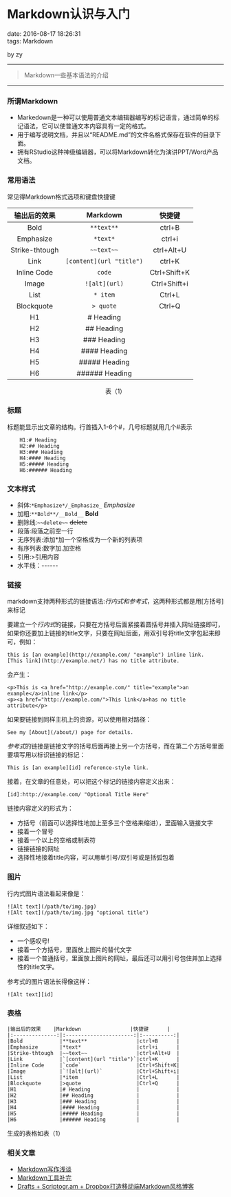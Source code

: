 # Markdown认识与入门  
date: 2016-08-17 18:26:31  
tags: Markdown  

by zy

------

>Markdown一些基本语法的介绍

------

### 所谓Markdown

* Markedown是一种可以使用普通文本编辑器编写的标记语言，通过简单的标记语法，它可以使普通文本内容具有一定的格式。
* 用于编写说明文档，并且以“README.md”的文件名格式保存在软件的目录下面。
* 拥有RStudio这种神级编辑器，可以将Markdown转化为演讲PPT/Word产品文档。

### 常用语法

常见得Markdown格式选项和键盘快捷键

|输出后的效果    |Markdown                |快捷键      |
|:--------------:|:----------------------:|:----------:|
|Bold            |`**text**`              |ctrl+B      |
|Emphasize       |`*text*`                  |ctrl+i      |
|Strike-thtough  |`~~text~~`                |ctrl+Alt+U  |
|Link            |`[content](url "title")`|ctrl+K      |
|Inline Code     |`code`                  |Ctrl+Shift+K|
|Image           |`![alt](url)`           |Ctrl+Shift+i|
|List            |`* item`                   |Ctrl+L      |
|Blockquote      |`> quote`                 |Ctrl+Q      |
|H1              |# Heading                |            |
|H2              |## Heading               |            |
|H3              |### Heading              |            |
|H4              |#### Heading             |            |
|H5              |##### Heading            |            |
|H6              |###### Heading           |            ||
<p style="text-align:center;">表（1）</p>

### 标题
标题能显示出文章的结构。行首插入1-6个#，几号标题就用几个#表示
```
	H1:# Heading      
	H2:## Heading      
	H3:### Heading     
	H4:#### Heading   
	H5:##### Heading    
	H6:###### Heading
```

### 文本样式
* 斜体:`*Emphasize*/_Emphasize_`    _Emphasize_
* 加粗:`**Bold**/__Bold__`    __Bold__
* 删除线:`~~delete~~` ~~delete~~
* 段落:段落之前空一行
* 无序列表:添加\*加一个空格成为一个新的列表项
* 有序列表:数字加.加空格
* 引用:\>引用内容
* 水平线：------

### 链接

markdown支持两种形式的链接语法:*行内式和参考式*，这两种形式都是用[方括号]来标记

要建立一个*行内式*的链接，只要在方括号后面紧接着圆括号并插入网址链接即可，如果你还要加上链接的title文字，只要在网址后面，用双引号将title文字包起来即可，例如：

	this is [an example](http://example.com/ "example") inline link.
	[This link](http://example.net/) has no title attribute.

会产生：

	<p>This is <a href="http://example.com/" title="example">an example</a>inline link</p>
	<p><a href="http://example.com/">This link</a>has no title attribute</p>

如果要链接到同样主机上的资源，可以使用相对路径：

	See my [About](/about/) page for details.

*参考式*的链接是链接文字的括号后面再接上另一个方括号，而在第二个方括号里面要填写用以标识链接的标记：

	This is [an example][id] reference-style link.

接着，在文章的任意处，可以把这个标记的链接内容定义出来：

	[id]:http://example.com/ "Optional Title Here"

链接内容定义的形式为：
* 方括号（前面可以选择性地加上至多三个空格来缩进），里面输入链接文字
* 接着一个冒号
* 接着一个以上的空格或制表符
* 链接链接的网址
* 选择性地接着title内容，可以用单引号/双引号或是括弧包着

### 图片

行内式图片语法看起来像是：

	![Alt text](/path/to/img.jpg)
	![Alt text](/path/to/img.jpg "optional title")

详细叙述如下：
* 一个感叹号!
* 接着一个方括号，里面放上图片的替代文字
* 接着一个普通括号，里面放上图片的网址，最后还可以用引号包住并加上选择性的title文字。

参考式的图片语法长得像这样：

	![Alt text][id]

### 表格

	|输出后的效果    |Markdown                |快捷键      |
	|:--------------:|:----------------------:|:----------:|
	|Bold            |**text**                |ctrl+B      |
	|Emphasize       |*text*                  |ctrl+i      |
	|Strike-thtough  |~~text~~                |ctrl+Alt+U  |
	|Link            |`[content](url "title")`|ctrl+K      |
	|Inline Code     |`code`                  |Ctrl+Shift+K|
	|Image           |`![alt](url)`           |Ctrl+Shift+i|
	|List            |*item                   |Ctrl+L      |
	|Blockquote      |>quote                  |Ctrl+Q      |
	|H1              |# Heading               |            |
	|H2              |## Heading              |            |
	|H3              |### Heading             |            |
	|H4              |#### Heading            |            |
	|H5              |##### Heading           |            |
	|H6              |###### Heading          |            |


生成的表格如表（1）

### 相关文章

* [Markdown写作浅谈](http://www.yangzhiping.com/tech/r-markdown-knitr.html)
* [Markdown工具补完](http://www.appinn.com/markdown-tools/)
* [Drafts + Scriptogr.am + Dropbox打造移动端Markdown风格博客](http://jianshu.io/p/63HYZ6)
